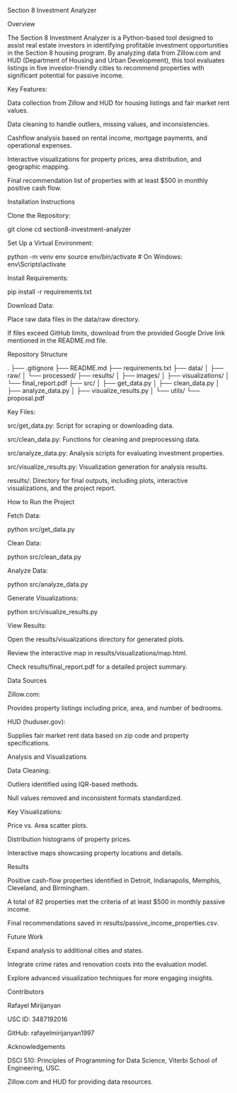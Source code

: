 Section 8 Investment Analyzer

Overview

The Section 8 Investment Analyzer is a Python-based tool designed to assist real estate investors in identifying profitable investment opportunities in the Section 8 housing program. By analyzing data from Zillow.com and HUD (Department of Housing and Urban Development), this tool evaluates listings in five investor-friendly cities to recommend properties with significant potential for passive income.

Key Features:

Data collection from Zillow and HUD for housing listings and fair market rent values.

Data cleaning to handle outliers, missing values, and inconsistencies.

Cashflow analysis based on rental income, mortgage payments, and operational expenses.

Interactive visualizations for property prices, area distribution, and geographic mapping.

Final recommendation list of properties with at least $500 in monthly positive cash flow.

Installation Instructions

Clone the Repository:

git clone <repository-url>
cd section8-investment-analyzer

Set Up a Virtual Environment:

python -m venv env
source env/bin/activate  # On Windows: env\Scripts\activate

Install Requirements:

pip install -r requirements.txt

Download Data:

Place raw data files in the data/raw directory.

If files exceed GitHub limits, download from the provided Google Drive link mentioned in the README.md file.

Repository Structure

.
├── .gitignore
├── README.md
├── requirements.txt
├── data/
│   ├── raw/
│   └── processed/
├── results/
│   ├── images/
│   ├── visualizations/
│   └── final_report.pdf
├── src/
│   ├── get_data.py
│   ├── clean_data.py
│   ├── analyze_data.py
│   ├── visualize_results.py
│   └── utils/
└── proposal.pdf

Key Files:

src/get_data.py: Script for scraping or downloading data.

src/clean_data.py: Functions for cleaning and preprocessing data.

src/analyze_data.py: Analysis scripts for evaluating investment properties.

src/visualize_results.py: Visualization generation for analysis results.

results/: Directory for final outputs, including plots, interactive visualizations, and the project report.

How to Run the Project

Fetch Data:

python src/get_data.py

Clean Data:

python src/clean_data.py

Analyze Data:

python src/analyze_data.py

Generate Visualizations:

python src/visualize_results.py

View Results:

Open the results/visualizations directory for generated plots.

Review the interactive map in results/visualizations/map.html.

Check results/final_report.pdf for a detailed project summary.

Data Sources

Zillow.com:

Provides property listings including price, area, and number of bedrooms.

HUD (huduser.gov):

Supplies fair market rent data based on zip code and property specifications.

Analysis and Visualizations

Data Cleaning:

Outliers identified using IQR-based methods.

Null values removed and inconsistent formats standardized.

Key Visualizations:

Price vs. Area scatter plots.

Distribution histograms of property prices.

Interactive maps showcasing property locations and details.

Results

Positive cash-flow properties identified in Detroit, Indianapolis, Memphis, Cleveland, and Birmingham.

A total of 82 properties met the criteria of at least $500 in monthly passive income.

Final recommendations saved in results/passive_income_properties.csv.

Future Work

Expand analysis to additional cities and states.

Integrate crime rates and renovation costs into the evaluation model.

Explore advanced visualization techniques for more engaging insights.

Contributors

Rafayel Mirijanyan

USC ID: 3487192016

GitHub: rafayelmirijanyan1997

Acknowledgements

DSCI 510: Principles of Programming for Data Science, Viterbi School of Engineering, USC.

Zillow.com and HUD for providing data resources.
